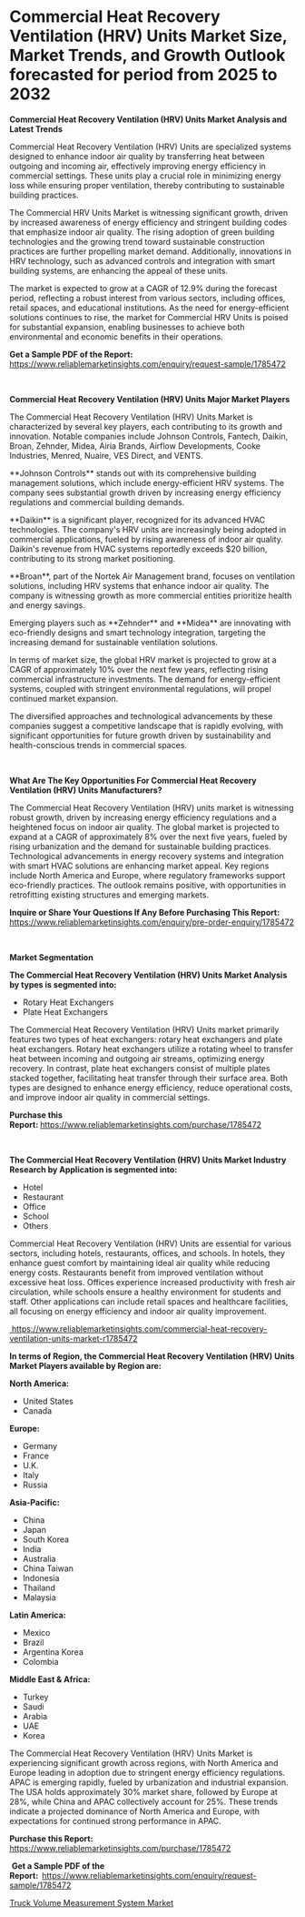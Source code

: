 <p><h1>Commercial Heat Recovery Ventilation (HRV) Units Market Size, Market Trends, and Growth Outlook forecasted for period from 2025 to 2032</h1></p><p><strong>Commercial Heat Recovery Ventilation (HRV) Units Market Analysis and Latest Trends</strong></p>
<p><p>Commercial Heat Recovery Ventilation (HRV) Units are specialized systems designed to enhance indoor air quality by transferring heat between outgoing and incoming air, effectively improving energy efficiency in commercial settings. These units play a crucial role in minimizing energy loss while ensuring proper ventilation, thereby contributing to sustainable building practices.</p><p>The Commercial HRV Units Market is witnessing significant growth, driven by increased awareness of energy efficiency and stringent building codes that emphasize indoor air quality. The rising adoption of green building technologies and the growing trend toward sustainable construction practices are further propelling market demand. Additionally, innovations in HRV technology, such as advanced controls and integration with smart building systems, are enhancing the appeal of these units.</p><p>The market is expected to grow at a CAGR of 12.9% during the forecast period, reflecting a robust interest from various sectors, including offices, retail spaces, and educational institutions. As the need for energy-efficient solutions continues to rise, the market for Commercial HRV Units is poised for substantial expansion, enabling businesses to achieve both environmental and economic benefits in their operations.</p></p>
<p><strong>Get a Sample PDF of the Report:&nbsp;</strong> <a href="https://www.reliablemarketinsights.com/enquiry/request-sample/1785472?utm_campaign=1938&utm_medium=2&utm_source=Github&utm_content=ia&utm_term=25032025&utm_id=commercial-heat-recovery-ventilation-hrv-units">https://www.reliablemarketinsights.com/enquiry/request-sample/1785472</a></p>
<p>&nbsp;</p>
<p><strong>Commercial Heat Recovery Ventilation (HRV) Units Major Market Players</strong></p>
<p><p>The Commercial Heat Recovery Ventilation (HRV) Units Market is characterized by several key players, each contributing to its growth and innovation. Notable companies include Johnson Controls, Fantech, Daikin, Broan, Zehnder, Midea, Airia Brands, Airflow Developments, Cooke Industries, Menred, Nuaire, VES Direct, and VENTS. </p><p>**Johnson Controls** stands out with its comprehensive building management solutions, which include energy-efficient HRV systems. The company sees substantial growth driven by increasing energy efficiency regulations and commercial building demands. </p><p>**Daikin** is a significant player, recognized for its advanced HVAC technologies. The company's HRV units are increasingly being adopted in commercial applications, fueled by rising awareness of indoor air quality. Daikin's revenue from HVAC systems reportedly exceeds $20 billion, contributing to its strong market positioning.</p><p>**Broan**, part of the Nortek Air Management brand, focuses on ventilation solutions, including HRV systems that enhance indoor air quality. The company is witnessing growth as more commercial entities prioritize health and energy savings.</p><p>Emerging players such as **Zehnder** and **Midea** are innovating with eco-friendly designs and smart technology integration, targeting the increasing demand for sustainable ventilation solutions. </p><p>In terms of market size, the global HRV market is projected to grow at a CAGR of approximately 10% over the next few years, reflecting rising commercial infrastructure investments. The demand for energy-efficient systems, coupled with stringent environmental regulations, will propel continued market expansion.</p><p>The diversified approaches and technological advancements by these companies suggest a competitive landscape that is rapidly evolving, with significant opportunities for future growth driven by sustainability and health-conscious trends in commercial spaces.</p></p>
<p>&nbsp;</p>
<p><strong>What Are The Key Opportunities For Commercial Heat Recovery Ventilation (HRV) Units Manufacturers?</strong></p>
<p><p>The Commercial Heat Recovery Ventilation (HRV) units market is witnessing robust growth, driven by increasing energy efficiency regulations and a heightened focus on indoor air quality. The global market is projected to expand at a CAGR of approximately 8% over the next five years, fueled by rising urbanization and the demand for sustainable building practices. Technological advancements in energy recovery systems and integration with smart HVAC solutions are enhancing market appeal. Key regions include North America and Europe, where regulatory frameworks support eco-friendly practices. The outlook remains positive, with opportunities in retrofitting existing structures and emerging markets.</p></p>
<p><strong>Inquire or Share Your Questions If Any Before Purchasing This Report:</strong> <a href="https://www.reliablemarketinsights.com/enquiry/pre-order-enquiry/1785472?utm_campaign=1938&utm_medium=2&utm_source=Github&utm_content=ia&utm_term=25032025&utm_id=commercial-heat-recovery-ventilation-hrv-units">https://www.reliablemarketinsights.com/enquiry/pre-order-enquiry/1785472</a></p>
<p>&nbsp;</p>
<p><strong>Market Segmentation</strong></p>
<p><strong>The Commercial Heat Recovery Ventilation (HRV) Units Market Analysis by types is segmented into:</strong></p>
<p><ul><li>Rotary Heat Exchangers</li><li>Plate Heat Exchangers</li></ul></p>
<p><p>The Commercial Heat Recovery Ventilation (HRV) Units market primarily features two types of heat exchangers: rotary heat exchangers and plate heat exchangers. Rotary heat exchangers utilize a rotating wheel to transfer heat between incoming and outgoing air streams, optimizing energy recovery. In contrast, plate heat exchangers consist of multiple plates stacked together, facilitating heat transfer through their surface area. Both types are designed to enhance energy efficiency, reduce operational costs, and improve indoor air quality in commercial settings.</p></p>
<p><strong>Purchase this Report:&nbsp;</strong><a href="https://www.reliablemarketinsights.com/purchase/1785472?utm_campaign=1938&utm_medium=2&utm_source=Github&utm_content=ia&utm_term=25032025&utm_id=commercial-heat-recovery-ventilation-hrv-units">https://www.reliablemarketinsights.com/purchase/1785472</a></p>
<p>&nbsp;</p>
<p><strong>The Commercial Heat Recovery Ventilation (HRV) Units Market Industry Research by Application is segmented into:</strong></p>
<p><ul><li>Hotel</li><li>Restaurant</li><li>Office</li><li>School</li><li>Others</li></ul></p>
<p><p>Commercial Heat Recovery Ventilation (HRV) Units are essential for various sectors, including hotels, restaurants, offices, and schools. In hotels, they enhance guest comfort by maintaining ideal air quality while reducing energy costs. Restaurants benefit from improved ventilation without excessive heat loss. Offices experience increased productivity with fresh air circulation, while schools ensure a healthy environment for students and staff. Other applications can include retail spaces and healthcare facilities, all focusing on energy efficiency and indoor air quality improvement.</p></p>
<p><a href="https://www.reliablemarketinsights.com/commercial-heat-recovery-ventilation-units-market-r1785472?utm_campaign=1938&utm_medium=2&utm_source=Github&utm_content=ia&utm_term=25032025&utm_id=commercial-heat-recovery-ventilation-hrv-units">&nbsp;https://www.reliablemarketinsights.com/commercial-heat-recovery-ventilation-units-market-r1785472</a></p>
<p><strong>In terms of Region, the Commercial Heat Recovery Ventilation (HRV) Units Market Players available by Region are:</strong></p>
<p>
    <p> <strong> North America: </strong>
        <ul>
            <li>United States</li>
            <li>Canada</li>
        </ul>
        </p> 
    <p> <strong> Europe: </strong>
        <ul>
            <li>Germany</li>
            <li>France</li>
            <li>U.K.</li>
            <li>Italy</li>
            <li>Russia</li>
        </ul>
        </p> 
    <p> <strong> Asia-Pacific: </strong>
        <ul>
            <li>China</li>
            <li>Japan</li>
            <li>South Korea</li>
            <li>India</li>
            <li>Australia</li>
            <li>China Taiwan</li>
            <li>Indonesia</li>
            <li>Thailand</li>
            <li>Malaysia</li>
        </ul>
        </p> 
    <p> <strong> Latin America: </strong>
        <ul>
            <li>Mexico</li>
            <li>Brazil</li>
            <li>Argentina Korea</li>
            <li>Colombia</li>
        </ul>
        </p> 
    <p> <strong> Middle East & Africa: </strong>
        <ul>
            <li>Turkey</li>
            <li>Saudi</li>
            <li>Arabia</li>
            <li>UAE</li>
            <li>Korea</li>
        </ul>
    </p>
    </p>
<p><p>The Commercial Heat Recovery Ventilation (HRV) Units Market is experiencing significant growth across regions, with North America and Europe leading in adoption due to stringent energy efficiency regulations. APAC is emerging rapidly, fueled by urbanization and industrial expansion. The USA holds approximately 30% market share, followed by Europe at 28%, while China and APAC collectively account for 25%. These trends indicate a projected dominance of North America and Europe, with expectations for continued strong performance in APAC.</p></p>
<p><strong>Purchase this Report: </strong><a href="https://www.reliablemarketinsights.com/purchase/1785472?utm_campaign=1938&utm_medium=2&utm_source=Github&utm_content=ia&utm_term=25032025&utm_id=commercial-heat-recovery-ventilation-hrv-units">https://www.reliablemarketinsights.com/purchase/1785472</a></p>
<p>&nbsp;<strong>Get a Sample PDF of the Report:&nbsp;&nbsp;</strong><a href="https://www.reliablemarketinsights.com/enquiry/request-sample/1785472?utm_campaign=1938&utm_medium=2&utm_source=Github&utm_content=ia&utm_term=25032025&utm_id=commercial-heat-recovery-ventilation-hrv-units">https://www.reliablemarketinsights.com/enquiry/request-sample/1785472</a></p>
<p><strong></strong></p>
<p><p><a href="https://github.com/angelajermaine/Market-Research-Report-List-6/blob/main/truck-volume-measurement-system-market.md?utm_campaign=1938&utm_medium=2&utm_source=Github&utm_content=ia&utm_term=25032025&utm_id=commercial-heat-recovery-ventilation-hrv-units">Truck Volume Measurement System Market</a></p></p>
